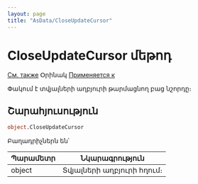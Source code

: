 ```yaml
---
layout: page
title: "AsData/CloseUpdateCursor"
---
```



# CloseUpdateCursor մեթոդ

[См. также](OpenUpdateCursor.md) Օրինակ [Применяется к](../Asdata.md)

Փակում է տվյալների աղբյուրի թարմացնող բաց նշորդը։

## Շարահյուսություն

``` vb
object.CloseUpdateCursor
```

Բաղադրիչներն են՝


| Պարամետր | Նկարագրություն |
|--|--|
| object| Տվյալների աղբյուրի հղում։ |


